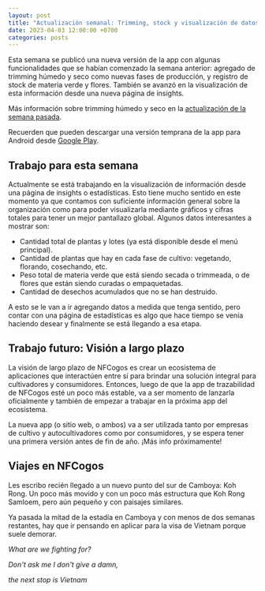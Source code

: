 ```yaml
---
layout: post
title: "Actualización semanal: Trimming, stock y visualización de datos"
date: 2023-04-03 12:00:00 +0700
categories: posts
---
```


Esta semana se publicó una nueva versión de la app con algunas funcionalidades que se habían comenzado la semana anterior: agregado de trimming húmedo y seco como nuevas fases de producción, y registro de stock de materia verde y flores. También se avanzó en la visualización de esta información desde una nueva página de insights.

Más información sobre trimming húmedo y seco en la [actualización de la semana pasada](https://blog.nfcogos.com/posts/2023/03/27/weekly-update.html).

Recuerden que pueden descargar una versión temprana de la app para Android desde [Google Play](https://play.google.com/store/apps/details?id=com.nfcogos).

## Trabajo para esta semana

Actualmente se está trabajando en la visualización de información desde una página de insights o estadísticas. Esto tiene mucho sentido en este momento ya que contamos con suficiente información general sobre la organización como para poder visualizarla mediante gráficos y cifras totales para tener un mejor pantallazo global. Algunos datos interesantes a mostrar son:

- Cantidad total de plantas y lotes (ya está disponible desde el menú principal).
- Cantidad de plantas que hay en cada fase de cultivo: vegetando, florando, cosechando, etc.
- Peso total de materia verde que está siendo secada o trimmeada, o de flores que están siendo curadas o empaquetadas.
- Cantidad de desechos acumulados que no se han destruido.

A esto se le van a ir agregando datos a medida que tenga sentido, pero contar con una página de estadísticas es algo que hace tiempo se venía haciendo desear y finalmente se está llegando a esa etapa.

## Trabajo futuro: Visión a largo plazo

La visión de largo plazo de NFCogos es crear un ecosistema de aplicaciones que interactúen entre sí para brindar una solución integral para cultivadores y consumidores. Entonces, luego de que la app de trazabilidad de NFCogos esté un poco más estable, va a ser momento de lanzarla oficialmente y también de empezar a trabajar en la próxima app del ecosistema.

La nueva app (o sitio web, o ambos) va a ser utilizada tanto por empresas de cultivo y autocultivadores como por consumidores, y se espera tener una primera versión antes de fin de año. ¡Más info próximamente!

## Viajes en NFCogos

Les escribo recién llegado a un nuevo punto del sur de Camboya: Koh Rong. Un poco más movido y con un poco más estructura que Koh Rong Samloem, pero aún pequeño y con paisajes similares.

Ya pasada la mitad de la estadía en Camboya y con menos de dos semanas restantes, hay que ir pensando en aplicar para la visa de Vietnam porque suele demorar.

_What are we fighting for?_

_Don't ask me I don't give a damn,_

_the next stop is Vietnam_
